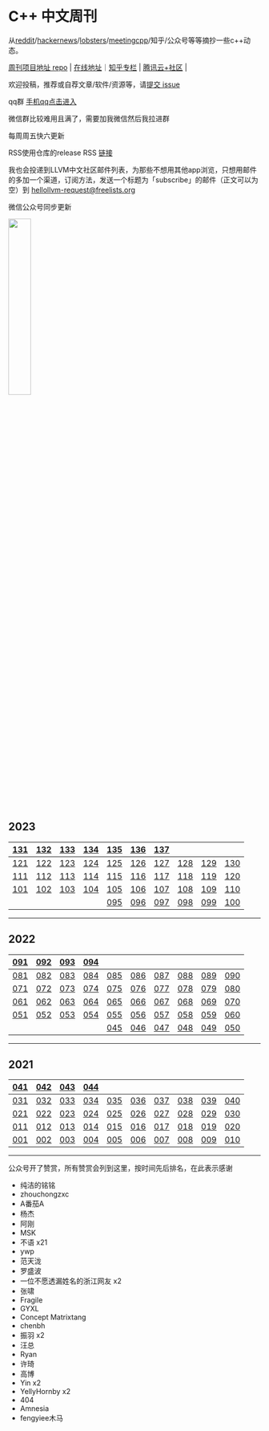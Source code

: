 # C++ 中文周刊

从[reddit](https://www.reddit.com/r/cpp/)/[hackernews](https://news.ycombinator.com/)/[lobsters](https://lobste.rs/)/[meetingcpp](https://www.meetingcpp.com/blog/blogroll/)/知乎/公众号等等摘抄一些c++动态。

[周刊项目地址 repo](https://github.com/wanghenshui/cppweeklynews) | [在线地址](https://wanghenshui.github.io/cppweeklynews/)｜[知乎专栏](https://www.zhihu.com/column/jieyaren) | [腾讯云+社区](https://cloud.tencent.com/developer/column/92884) |

欢迎投稿，推荐或自荐文章/软件/资源等，请[提交 issue](https://github.com/wanghenshui/cppweeklynews/issues)

qq群 [手机qq点击进入](https://qm.qq.com/q/6NGizNPyG4)

微信群比较难用且满了，需要加我微信然后我拉进群

每周周五快六更新

RSS使用仓库的release RSS [链接](https://github.com/wanghenshui/cppweeklynews/releases.atom)

我也会投递到LLVM中文社区邮件列表，为那些不想用其他app浏览，只想用邮件的多加一个渠道，订阅方法，发送一个标题为「subscribe」的邮件（正文可以为空）到 hellollvm-request@freelists.org

微信公众号同步更新

<img src="https://wanghenshui.github.io/cppweeklynews/assets/code.png" alt=""  width="30%">

## 2023

| [131](./posts/131.md) | [132](./posts/132.md)  | [133](./posts/133.md) | [134](./posts/134.md) |  [135](./posts/135.md)   |  [136](./posts/136.md)  |  [137](./posts/137.md)            |               |                  |                    |
| ------------------ | ------------------ | ------------------ | ------------------ | ------------------ | ------------------ | ------------------ | ------------------ | ------------------ | ------------------ |
| [121](./posts/121.md) | [122](./posts/122.md) | [123](./posts/123.md) | [124](./posts/124.md) |    [125](./posts/125.md) |   [126](./posts/126.md)                 |    [127](./posts/127.md)                |   [128](./posts/128.md)                 |   [129](./posts/129.md)                 |       [130](./posts/130.md)             |
| [111](./posts/111.md) | [112](./posts/112.md) | [113](./posts/113.md) | [114](./posts/114.md) | [115](./posts/115.md) | [116](./posts/116.md) | [117](./posts/117.md) | [118](./posts/118.md) | [119](./posts/119.md) | [120](./posts/120.md) |
| [101](./posts/101.md) | [102](./posts/102.md) | [103](./posts/103.md) | [104](./posts/104.md) | [105](./posts/105.md) | [106](./posts/106.md) | [107](./posts/107.md) | [108](./posts/108.md) | [109](./posts/109.md) | [110](./posts/110.md) |
|                    |                    |                    |                    | [095](./posts/095.md) | [096](./posts/096.md) | [097](./posts/097.md) | [098](./posts/098.md) | [099](./posts/099.md) | [100](./posts/100.md) |

---

## 2022

| [091](./posts/091.md) | [092](./posts/092.md) | [093](./posts/093.md) | [094](./posts/094.md) |                    |                    |                    |                    |                    |                    |
| ------------------ | ------------------ | ------------------ | ------------------ | ------------------ | ------------------ | ------------------ | ------------------ | ------------------ | ------------------ |
| [081](./posts/081.md) | [082](./posts/082.md) | [083](./posts/083.md) | [084](./posts/084.md) | [085](./posts/085.md) | [086](./posts/086.md) | [087](./posts/087.md) | [088](./posts/088.md) | [089](./posts/089.md) | [090](./posts/090.md) |
| [071](./posts/071.md) | [072](./posts/072.md) | [073](./posts/073.md) | [074](./posts/074.md) | [075](./posts/075.md) | [076](./posts/076.md) | [077](./posts/077.md) | [078](./posts/078.md) | [079](./posts/079.md) | [080](./posts/080.md) |
| [061](./posts/061.md) | [062](./posts/062.md) | [063](./posts/063.md) | [064](./posts/064.md) | [065](./posts/065.md) | [066](./posts/066.md) | [067](./posts/067.md) | [068](./posts/068.md) | [069](./posts/069.md) | [070](./posts/070.md) |
| [051](./posts/051.md) | [052](./posts/052.md) | [053](./posts/053.md) | [054](./posts/054.md) | [055](./posts/055.md) | [056](./posts/056.md) | [057](./posts/057.md) | [058](./posts/058.md) | [059](./posts/059.md) | [060](./posts/060.md) |
|                    |                    |                    |                    | [045](./posts/045.md) | [046](./posts/046.md) | [047](./posts/047.md) | [048](./posts/048.md) | [049](./posts/049.md) | [050](./posts/050.md) |

---

## 2021

| [041](./posts/041.md) | [042](./posts/042.md) | [043](./posts/043.md) | [044](./posts/044.md) |                    |                    |                    |                    |                    |                    |
| ------------------ | ------------------ | ------------------ | ------------------ | ------------------ | ------------------ | ------------------ | ------------------ | ------------------ | ------------------ |
| [031](./posts/031.md) | [032](./posts/032.md) | [033](./posts/033.md) | [034](./posts/034.md) | [035](./posts/035.md) | [036](./posts/036.md) | [037](./posts/037.md) | [038](./posts/038.md) | [039](./posts/039.md) | [040](./posts/040.md) |
| [021](./posts/021.md) | [022](./posts/022.md) | [023](./posts/023.md) | [024](./posts/024.md) | [025](./posts/025.md) | [026](./posts/026.md) | [027](./posts/027.md) | [028](./posts/028.md) | [029](./posts/029.md) | [030](./posts/030.md) |
| [011](./posts/011.md) | [012](./posts/012.md) | [013](./posts/013.md) | [014](./posts/014.md) | [015](./posts/015.md) | [016](./posts/016.md) | [017](./posts/017.md) | [018](./posts/018.md) | [019](./posts/019.md) | [020](./posts/020.md) |
| [001](./posts/001.md) | [002](./posts/002.md) | [003](./posts/003.md) | [004](./posts/004.md) | [005](./posts/005.md) | [006](./posts/006.md) | [007](./posts/007.md) | [008](./posts/008.md) | [009](./posts/009.md) | [010](./posts/010.md) |

---


公众号开了赞赏，所有赞赏会列到这里，按时间先后排名，在此表示感谢


- 纯洁的铭铭
- zhouchongzxc
- A番茄A
- 杨杰
- 阿刚
- MSK
- 不语 x21
- ywp
- 范天泷
- 罗盛波
- 一位不愿透漏姓名的浙江网友 x2
- 张啸
- Fragile
- GYXL
- Concept Matrixtang
- chenbh
- 振羽 x2
- 汪总
- Ryan
- 许琦
- 高博
- Yin x2
- YellyHornby x2
- 404
- Amnesia
- fengyiee木马